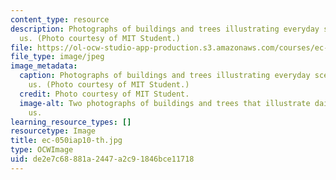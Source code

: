```yaml
---
content_type: resource
description: Photographs of buildings and trees illustrating everyday scenes around
  us. (Photo courtesy of MIT Student.)
file: https://ol-ocw-studio-app-production.s3.amazonaws.com/courses/ec-050-recreate-experiments-from-history-inform-the-future-from-the-past-galileo-january-iap-2010/de2e7c68881a2447a2c91846bce11718_ec-050iap10-th.jpg
file_type: image/jpeg
image_metadata:
  caption: Photographs of buildings and trees illustrating everyday scenes around
    us. (Photo courtesy of MIT Student.)
  credit: Photo courtesy of MIT Student.
  image-alt: Two photographs of buildings and trees that illustrate daily scenes surrounding
    us.
learning_resource_types: []
resourcetype: Image
title: ec-050iap10-th.jpg
type: OCWImage
uid: de2e7c68-881a-2447-a2c9-1846bce11718
---
```

